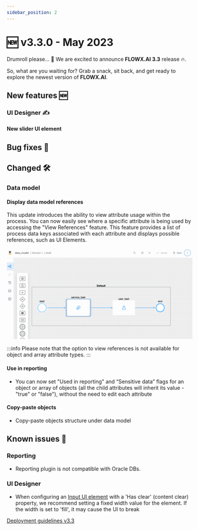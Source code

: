 ```yaml
---
sidebar_position: 2
---
```


# 🆕 v3.3.0 - May 2023

Drumroll please... 🥁 We are excited to announce **FLOWX.AI 3.3** release 🔥.

So, what are you waiting for? Grab a snack, sit back, and get ready to explore the newest version of **FLOWX.AI**.

## **New features** 🆕

### UI Designer ✍️

#### New slider UI element



## **Bug fixes** 🔧

## **Changed** 🛠️

### Data model

#### Display data model references

This update introduces the ability to view attribute usage within the process. You can now easily see where a specific attribute is being used by accessing the "View References" feature. This feature provides a list of process data keys associated with each attribute and displays possible references, such as UI Elements.

![](../img/data_model_reference.gif)

:::info
Please note that the option to view references is not available for object and array attribute types.
:::

#### Use in reporting

* You can now set "Used in reporting" and “Sensitive data” flags for an object or array of objects (all the child attributes will inherit its value - "true" or "false"), without the need to edit each attribute

#### Copy-paste objects

* Copy-paste objects structure under data model


## **Known issues** 🙁

### Reporting

* Reporting plugin is not compatible with Oracle DBs.

### UI Designer

* When configuring an [Input UI element](../../docs/building-blocks/ui-designer/ui-component-types/form-elements/input-form-field) with a 'Has clear' (content clear) property, we recommend setting a fixed width value for the element. If the width is set to 'fill', it may cause the UI to break

[Deployment guidelines v3.3](./deployment-guidelines-v3.3.0)


